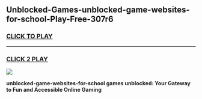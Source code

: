 
## Unblocked-Games-unblocked-game-websites-for-school-Play-Free-307r6
<h3>
<a href="https://premium76.site?title=unblocked-game-websites-for-school&ref=23A">CLICK TO PLAY</a></h3>
<hr>

<h3>
<a href="https://premium76.site?title=unblocked-game-websites-for-school&ref=23A">CLICK 2 PLAY</a>
  
</h3>

<a href="https://premium76.site?title=unblocked-game-websites-for-school&ref=23A"><img src="https://clearcache.store/games.png"></a>


**unblocked-game-websites-for-school games unblocked: Your Gateway to Fun and Accessible Online Gaming**
